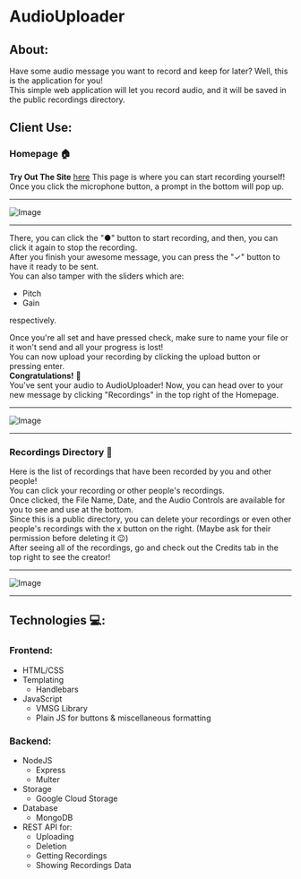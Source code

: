# **AudioUploader**  

## About:  
Have some audio message you want to record and keep for later? Well, this is the application for you!  
This simple web application will let you record audio, and it will be saved in the public recordings directory.  

## Client Use:  

### Homepage 🏠  
__Try Out The Site__ [here](https://audiorecording-uploader.herokuapp.com/)
This page is where you can start recording yourself!  
Once you click the microphone button, a prompt in the bottom will pop up.  

---

![Image](https://i.gyazo.com/f819306149f5b769fb9adec19913daf5.png)  

---

There, you can click the "●" button to start recording, and then, you can click it again to stop the recording.  
After you finish your awesome message, you can press the "✓" button to have it ready to be sent.  
You can also tamper with the sliders which are:
- Pitch
- Gain
  

respectively.  

  

Once you're all set and have pressed check, make sure to name your file or it won't send and all your progress is lost!  
You can now upload your recording by clicking the upload button or pressing enter.  
__Congratulations!__ 🎊  
You've sent your audio to AudioUploader! Now, you can head over to your new message by clicking "Recordings" in the top right of the Homepage.

---

![Image](https://i.gyazo.com/89aa4b270138ff00ac40124c341ce1ba.png)  

---

### Recordings Directory 🎵  
Here is the list of recordings that have been recorded by you and other people!  
You can click your recording or other people's recordings.  
Once clicked, the File Name, Date, and the Audio Controls are available for you to see and use at the bottom.  
Since this is a public directory, you can delete your recordings or even other people's recordings with the x button on the right. (Maybe ask for their permission before deleting it 😉)  
After seeing all of the recordings, go and check out the Credits tab in the top right to see the creator!  


---

![Image](https://i.gyazo.com/77a318592faf84f5bc6564e113cdf55a.png)  

---


## Technologies 💻:  
### Frontend:  
- HTML/CSS
- Templating
    - Handlebars
- JavaScript
    - VMSG Library
    - Plain JS for buttons & miscellaneous formatting
  
### Backend:  
- NodeJS
    - Express
    - Multer
- Storage
    - Google Cloud Storage
- Database
    - MongoDB
- REST API for:
    - Uploading
    - Deletion
    - Getting Recordings
    - Showing Recordings Data